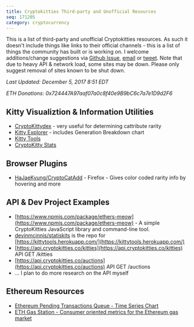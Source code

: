 ```yaml
---
title: Cryptokitties Third-party and Unofficial Resources
seq: 171205
category: cryptocurrency
---
```


This is a list of third-party and unofficial Cryptokitties resources. As such it doesn't include things like links to their official channels - this is a list of things the community has built or is working on. I welcome additions/change suggestions via [Github Issue](https://github.com/busse/busse-io-2/issues), [email](mailto:chrisbusse@gmail.com) or [tweet](https://twitter.com/busse). Note that due to heavy API & network load, some sites may be down. Please only suggest removal of sites known to be shut down.

*Last Updated: December 5, 2017 8:51 EDT*

*ETH Donations: 0x724447A97aaf07a0c8f40e9B9bC6c7a7e1D9d2F6*

## Kitty Visualiztion & Information Utilities

  - [CryptoKittydex](https://cryptokittydex.com/cattributes) - very useful for determining cattribute rarity
  - [Kitty Explorer](http://www.kittyexplorer.com/) - includes Generation Breakdown chart
  - [Kitty Tools](http://kittytools.herokuapp.com/sale)
  - [CryptoKitty Stats](https://catstats.io/#)


## Browser Plugins

  - [HaJaeKyung/CryptoCatAdd](https://github.com/HaJaeKyung/CryptoCatAdd) - Firefox - Gives color coded rarity info by hovering and more


## API & Dev Project Examples


  - [https://www.npmjs.com/package/ethers-meow](https://www.npmjs.com/package/ethers-meow) - A simple CryptoKitties JavaScript library and command-line tool.
  - [devinmcinnis/statiskits](https://github.com/devinmcinnis/statiskits) is the repo for [https://kittytools.herokuapp.com/](https://kittytools.herokuapp.com/)
  - [https://api.cryptokitties.co/kitties](https://api.cryptokitties.co/kitties) API GET /kitties
  - [https://api.cryptokitties.co/auctions](https://api.cryptokitties.co/auctions) API GET /auctions
  - ... I plan to do more research on the API myself


## Ethereum Resources

  - [Ethereum Pending Transactions Queue - Time Series Chart](https://etherscan.io/chart/pendingtx) 
  - [ETH Gas Station - Consumer oriented metrics for the Ethereum gas market](https://ethgasstation.info/)
